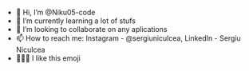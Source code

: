 - 👋 Hi, I’m @Niku05-code
- 🌱 I’m currently learning a lot of stufs
- 💞️ I’m looking to collaborate on any aplications
- 📫 How to reach me: Instagram - @sergiuniculcea, LinkedIn - Sergiu Niculcea
- 🧑🏼‍💻 I like this emoji
